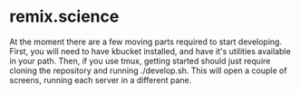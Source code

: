 # remix.science

At the moment there are a few moving parts required to start developing. First, you will need to have kbucket installed, and have it's utilities available in your path. Then, if you use tmux, getting started should just require cloning the repository and running ./develop.sh. This will open a couple of screens, running each server in a different pane. 
